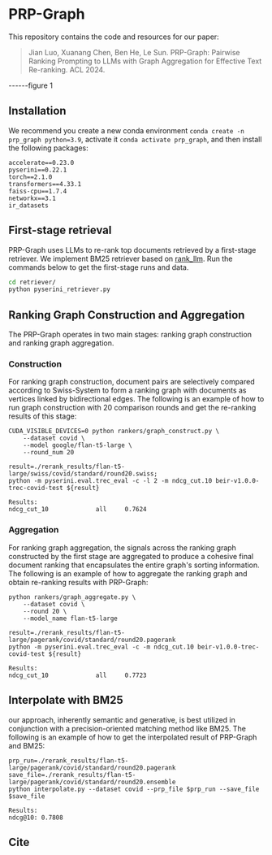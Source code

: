 # PRP-Graph

This repository contains the code and resources for our paper:

> Jian Luo, Xuanang Chen, Ben He, Le Sun. PRP-Graph: Pairwise Ranking Prompting to LLMs with Graph Aggregation for Effective Text Re-ranking. ACL 2024.

------figure 1

## Installation
We recommend you create a new conda environment `conda create -n prp_graph python=3.9`, 
activate it `conda activate prp_graph`, and then install the following packages:
```
accelerate==0.23.0
pyserini==0.22.1
torch==2.1.0
transformers==4.33.1
faiss-cpu==1.7.4
networkx==3.1
ir_datasets
```
## First-stage retrieval
PRP-Graph uses LLMs to re-rank top documents retrieved by a first-stage retriever. We implement BM25 retriever based on [rank_llm](https://github.com/castorini/rank_llm). Run the commands below to get the first-stage runs and data.
```bash
cd retriever/
python pyserini_retriever.py
```
## Ranking Graph Construction and Aggregation
The PRP-Graph operates in two main stages: ranking graph construction and ranking graph aggregation. 

### Construction
For ranking graph construction, document pairs are selectively compared according to Swiss-System to form a ranking graph with documents as vertices linked by bidirectional edges.
The following is an example of how to run graph construction with 20 comparison rounds and get the re-ranking results of this stage:
```
CUDA_VISIBLE_DEVICES=0 python rankers/graph_construct.py \
    --dataset covid \
    --model google/flan-t5-large \
    --round_num 20 

result=./rerank_results/flan-t5-large/swiss/covid/standard/round20.swiss;
python -m pyserini.eval.trec_eval -c -l 2 -m ndcg_cut.10 beir-v1.0.0-trec-covid-test ${result}

Results:
ndcg_cut_10             all     0.7624
```

### Aggregation
For ranking graph aggregation, the signals across the ranking graph constructed by the first stage are aggregated to produce a cohesive final document ranking that encapsulates the entire graph's sorting information.
The following is an example of how to aggregate the ranking graph and obtain re-ranking results with PRP-Graph:
```
python rankers/graph_aggregate.py \
    --dataset covid \
    --round 20 \
    --model_name flan-t5-large

result=./rerank_results/flan-t5-large/pagerank/covid/standard/round20.pagerank
python -m pyserini.eval.trec_eval -c -m ndcg_cut.10 beir-v1.0.0-trec-covid-test ${result}

Results:
ndcg_cut_10             all     0.7723
```

## Interpolate with BM25
our approach, inherently semantic and generative, is best utilized in conjunction with a precision-oriented matching method like BM25.
The following is an example of how to get the interpolated result of PRP-Graph and BM25:
```
prp_run=./rerank_results/flan-t5-large/pagerank/covid/standard/round20.pagerank
save_file=./rerank_results/flan-t5-large/pagerank/covid/standard/round20.ensemble
python interpolate.py --dataset covid --prp_file $prp_run --save_file $save_file

Results:
ndcg@10: 0.7808
```

## Cite
